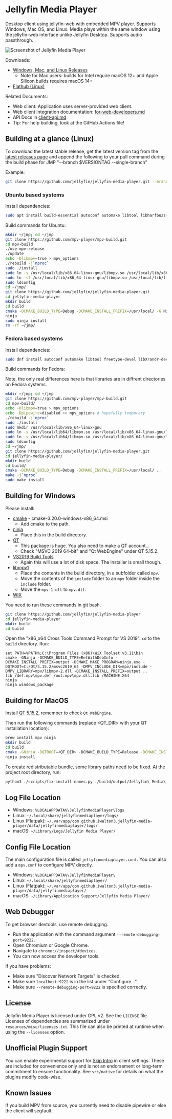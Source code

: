 # Jellyfin Media Player

Desktop client using jellyfin-web with embedded MPV player. Supports Windows, Mac OS,
and Linux. Media plays within the same window using the jellyfin-web interface unlike
Jellyfin Desktop. Supports audio passthrough.

![Screenshot of Jellyfin Media Player](https://raw.githubusercontent.com/iwalton3/mpv-shim-misc-docs/master/images/jmp-player-win.png)

Downloads:
 - [Windows, Mac, and Linux Releases](https://github.com/jellyfin/jellyfin-media-player/releases)
   - Note for Mac users: builds for Intel require macOS 12+ and Apple Silicon builds requires macOS 14+
 - [Flathub (Linux)](https://flathub.org/apps/details/com.github.iwalton3.jellyfin-media-player)

Related Documents:
 - Web client: Application uses server-provided web client.
 - Web client integration documentation: [for-web-developers.md](https://github.com/jellyfin/jellyfin-media-player/blob/master/for-web-developers.md)
 - API Docs in [client-api.md](https://github.com/jellyfin/jellyfin-media-player/blob/master/client-api.md)
 - Tip: For help building, look at the GitHub Actions file!

## Building at a glance (Linux)

To download the latest stable release, get the latest version tag from the [latest releases page](https://github.com/jellyfin/jellyfin-media-player/releases/latest) and append the following to your pull command during the build phase for JMP "--branch $VERSIONTAG --single-branch"

Example:
```bash
git clone https://github.com/jellyfin/jellyfin-media-player.git --branch v1.9.1 --single-branch
```


### Ubuntu based systems

Install dependencies:
```bash
sudo apt install build-essential autoconf automake libtool libharfbuzz-dev libfreetype6-dev libfontconfig1-dev libx11-dev libxrandr-dev libvdpau-dev libva-dev mesa-common-dev libegl1-mesa-dev yasm libasound2-dev libpulse-dev libuchardet-dev zlib1g-dev libfribidi-dev git libgnutls28-dev libgl1-mesa-dev libsdl2-dev cmake wget meson nasm ninja-build python3 g++ qtwebengine5-dev qtquickcontrols2-5-dev libqt5x11extras5-dev libcec-dev qml-module-qtquick-controls qml-module-qtwebengine qml-module-qtwebchannel qtbase5-private-dev curl unzip
```

Build commands for Ubuntu:
```bash
mkdir ~/jmp; cd ~/jmp
git clone https://github.com/mpv-player/mpv-build.git
cd mpv-build
./use-mpv-release
./update
echo -Dlibmpv=true > mpv_options
./rebuild -j`nproc`
sudo ./install
sudo ln -s /usr/local/lib/x86_64-linux-gnu/libmpv.so /usr/local/lib/x86_64-linux-gnu/libmpv.so.1
sudo ln -sf /usr/local/lib/x86_64-linux-gnu/libmpv.so /usr/local/lib/libmpv.so.2
sudo ldconfig
cd ~/jmp/
git clone https://github.com/jellyfin/jellyfin-media-player.git
cd jellyfin-media-player
mkdir build
cd build
cmake -DCMAKE_BUILD_TYPE=Debug -DCMAKE_INSTALL_PREFIX=/usr/local/ -G Ninja ..
ninja
sudo ninja install
rm -rf ~/jmp/
```

### Fedora based systems

Install dependencies:
```bash
sudo dnf install autoconf automake libtool freetype-devel libXrandr-devel libvdpau-devel libva-devel  mesa-libGL-devel libdrm-devel libX11-devel  mesa-libEGL-devel yasm  alsa-lib pulseaudio-libs-devel zlib-devel fribidi-devel git gnutls-devel mesa-libGLU-devel  SDL2-devel cmake wget python g++  qt-devel libcec-devel qt5-qtbase-devel curl unzip qt5-qtwebchannel-devel qt5-qtwebengine-devel qt5-qtx11extras-devel mpv.x86_64 qwt-qt5-devel.x86_64 qt5-qtbase.x86_64 meson.noarch ninja-build.x86_64 qt5-qtbase-private-devel mpv-libs.x86_64
```

Build commands for Fedora:

Note, the only real differences here is that libraries are in diffrent directories on Fedora systems.
```bash
mkdir ~/jmp; cd ~/jmp
git clone https://github.com/mpv-player/mpv-build.git
cd mpv-build/
echo -Dlibmpv=true > mpv_options
echo -Dpipewire=disabled >> mpv_options # hopefully temporary
./rebuild -j`nproc`
sudo ./install
sudo mkdir /usr/local/lib/x86_64-linux-gnu
sudo ln -s /usr/local/lib64/libmpv.so /usr/local/lib/x86_64-linux-gnu/libmpv.so.1
sudo ln -s /usr/local/lib64/libmpv.so /usr/local/lib/x86_64-linux-gnu/libmpv.so
sudo ldconfig
cd ~/jmp/
git clone https://github.com/jellyfin/jellyfin-media-player.git
cd jellyfin-media-player/
mkdir build
cd build/
cmake -DCMAKE_BUILD_TYPE=Debug -DCMAKE_INSTALL_PREFIX=/usr/local/ ..
make -j`nproc`
sudo make install
```

## Building for Windows

Please install:
 - [cmake](https://cmake.org/download/) - cmake-3.20.0-windows-x86_64.msi
   - Add cmake to the path.
 - [ninja](https://github.com/ninja-build/ninja/releases)
   - Place this in the build directory.
 - [QT](https://www.qt.io/download-thank-you?hsLang=en)
   - This package is huge. You also need to make a QT account...
   - Check "MSVC 2019 64-bit" and "Qt WebEngine" under QT 5.15.2.
 - [VS2019 Build Tools](https://visualstudio.microsoft.com/downloads/#build-tools-for-visual-studio-2019)
   - Again this will use a lot of disk space. The installer is small though.
 - [libmpv1](https://sourceforge.net/projects/mpv-player-windows/files/libmpv/)
   - Place the contents in the build directory, in a subfolder called `mpv`.
   - Move the contents of the `include` folder to an `mpv` folder inside the `include` folder.
   - Move the `mpv-1.dll` to `mpv.dll`.
 - [WIX](https://wixtoolset.org/releases/v3.11.2/stable)

You need to run these commands in git bash.

```bash
git clone https://github.com/jellyfin/jellyfin-media-player
cd jellyfin-media-player
mkdir build
cd build
```

Open the "x86_x64 Cross Tools Command Prompt for VS 2019". `cd` to the `build` directory. Run:

```
set PATH=%PATH%;C:\Program Files (x86)\WiX Toolset v3.11\bin
cmake -GNinja -DCMAKE_BUILD_TYPE=RelWithDebInfo -DCMAKE_INSTALL_PREFIX=output -DCMAKE_MAKE_PROGRAM=ninja.exe -DQTROOT=C:/Qt/5.15.2/msvc2019_64 -DMPV_INCLUDE_DIR=mpv/include -DMPV_LIBRARY=mpv/libmpv-2.dll -DCMAKE_INSTALL_PREFIX=output ..
lib /def:mpv\mpv.def /out:mpv\mpv.dll.lib /MACHINE:X64
ninja
ninja windows_package
```

## Building for MacOS

Install [QT 5.15.2](https://www.qt.io/download-thank-you?hsLang=en), remember to check `Qt WebEngine`.

Then run the following commands (replace <QT_DIR> with your QT installation location):

```bash
brew install mpv ninja
mkdir build
cd build
cmake -GNinja -DQTROOT=<QT_DIR> -DCMAKE_BUILD_TYPE=Release -DCMAKE_INSTALL_PREFIX=output ..
ninja install
```

To create redistributable bundle, some library paths need to be fixed. At the project root directory, run:

```bash
python3 ./scripts/fix-install-names.py ./build/output/Jellyfin\ Media\ Player.app
```

## Log File Location

 - Windows: `%LOCALAPPDATA%\JellyfinMediaPlayer\logs`
 - Linux: `~/.local/share/jellyfinmediaplayer/logs/`
 - Linux (Flatpak): `~/.var/app/com.github.iwalton3.jellyfin-media-player/data/jellyfinmediaplayer/logs/`
 - macOS: `~/Library/Logs/Jellyfin Media Player/`

## Config File Location

The main configuration file is called `jellyfinmediaplayer.conf`. You can also add a `mpv.conf` to configure MPV directly.

 - Windows: `%LOCALAPPDATA%\JellyfinMediaPlayer\`
 - Linux: `~/.local/share/jellyfinmediaplayer/`
 - Linux (Flatpak): `~/.var/app/com.github.iwalton3.jellyfin-media-player/data/jellyfinmediaplayer/`
 - macOS: `~/Library/Application Support/Jellyfin Media Player/`

## Web Debugger

To get browser devtools, use remote debugging.

 - Run the application with the command argument `--remote-debugging-port=9222`.
 - Open Chromium or Google Chrome.
 - Navigate to `chrome://inspect/#devices`.
 - You can now access the developer tools.

If you have problems:

 - Make sure "Discover Network Targets" is checked.
 - Make sure `localhost:9222` is in the list under "Configure...".
 - Make sure `--remote-debugging-port=9222` is specified correctly.

## License

Jellyfin Media Player is licensed under GPL v2. See the ``LICENSE`` file.
Licenses of dependencies are summarized under ``resources/misc/licenses.txt``.
This file can also be printed at runtime when using the ``--licenses`` option.

## Unofficial Plugin Support

You can enable experimental support for [Skip Intro](https://github.com/jumoog/intro-skipper/) in client settings. These are included for convenience only and is not an endorsement or long-term commitment to ensure functionality. See `src/native` for details on what the plugins modify code-wise.

## Known Issues

If you build MPV from source, you currently need to disable pipewire or else the client will segfault.
